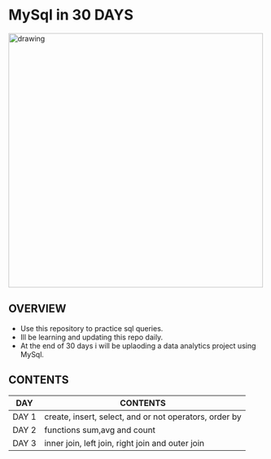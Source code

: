 # MySql in 30 DAYS
<img src=https://user-images.githubusercontent.com/66214509/128676671-fc919427-a041-4e86-a985-684596ccfe2e.JPG alt="drawing" width="500" class='center'>

## OVERVIEW
* Use this repository to practice sql queries.
* Ill be learning and updating this repo daily.
* At the end of 30 days i will be uplaoding a data analytics project using MySql.

## CONTENTS
|   DAY   | CONTENTS                                               |
|----     | -----                                                  |
|  DAY 1  | create, insert, select, and or not operators, order by |
|  DAY 2  | functions sum,avg and count|
| DAY 3| inner join, left join, right join and outer join|
